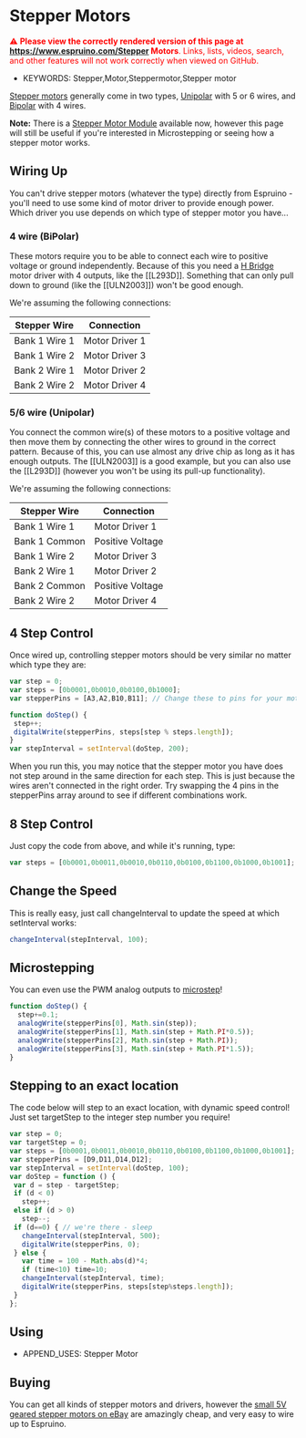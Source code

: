 <!--- Copyright (c) 2017 Gordon Williams, Pur3 Ltd. See the file LICENSE for copying permission. -->
Stepper Motors
============

<span style="color:red">:warning: **Please view the correctly rendered version of this page at https://www.espruino.com/Stepper Motors**. Links, lists, videos, search, and other features will not work correctly when viewed on GitHub.</span>

* KEYWORDS: Stepper,Motor,Steppermotor,Stepper motor

[Stepper motors](http://en.wikipedia.org/wiki/Stepper_motor) generally come in two types, [Unipolar](http://en.wikipedia.org/wiki/Stepper_motor#Unipolar_motors) with 5 or 6 wires, and [Bipolar](http://en.wikipedia.org/wiki/Stepper_motor#Bipolar_motor) with 4 wires.


**Note:** There is a [Stepper Motor Module](/StepperMotor) available now, however
this page will still be useful if you're interested in Microstepping or
seeing how a stepper motor works.

Wiring Up
--------

You can't drive stepper motors (whatever the type) directly from Espruino - you'll need to use some kind of motor driver to provide enough power. Which driver you use depends on which type of stepper motor you have...

### 4 wire (BiPolar)

These motors require you to be able to connect each wire to positive voltage or ground independently. Because of this you need a [H Bridge](http://en.wikipedia.org/wiki/H-bridge) motor driver with 4 outputs, like the [[L293D]]. Something that can only pull down to ground (like the [[ULN2003]]) won't be good enough.

We're assuming the following connections:

| Stepper Wire | Connection |
|------|------------|
| Bank 1 Wire 1 | Motor Driver 1 |
| Bank 1 Wire 2 | Motor Driver 3 |
| Bank 2 Wire 1 | Motor Driver 2 |
| Bank 2 Wire 2 | Motor Driver 4 |


### 5/6 wire (Unipolar)

You connect the common wire(s) of these motors to a positive voltage and then move them by connecting the other wires to ground in the correct pattern. Because of this, you can use almost any drive chip as long as it has enough outputs. The [[ULN2003]] is a good example, but you can also use the [[L293D]] (however you won't be using its pull-up functionality).

We're assuming the following connections:

| Stepper Wire | Connection |
|------|------------|
| Bank 1 Wire 1 | Motor Driver 1 |
| Bank 1 Common | Positive Voltage |
| Bank 1 Wire 2 | Motor Driver 3 |
| Bank 2 Wire 1 | Motor Driver 2 |
| Bank 2 Common | Positive Voltage |
| Bank 2 Wire 2 | Motor Driver 4 |

4 Step Control
------------

Once wired up, controlling stepper motors should be very similar no matter which type they are:

```JavaScript
var step = 0;
var steps = [0b0001,0b0010,0b0100,0b1000];
var stepperPins = [A3,A2,B10,B11]; // Change these to pins for your motor driver

function doStep() {
 step++;
 digitalWrite(stepperPins, steps[step % steps.length]);
}
var stepInterval = setInterval(doStep, 200);
```

When you run this, you may notice that the stepper motor you have does not step around in the same direction for each step. This is just because the wires aren't connected in the right order. Try swapping the 4 pins in the stepperPins array around to see if different combinations work.

8 Step Control
------------

Just copy the code from above, and while it's running, type:

```JavaScript
var steps = [0b0001,0b0011,0b0010,0b0110,0b0100,0b1100,0b1000,0b1001];
```

Change the Speed
--------------

This is really easy, just call changeInterval to update the speed at which setInterval works:

```JavaScript
changeInterval(stepInterval, 100);
```

Microstepping
-----------

You can even use the PWM analog outputs to [microstep](http://en.wikipedia.org/wiki/Stepper_motor#Microstepping)!

```JavaScript
function doStep() {
  step+=0.1;
  analogWrite(stepperPins[0], Math.sin(step));
  analogWrite(stepperPins[1], Math.sin(step + Math.PI*0.5));
  analogWrite(stepperPins[2], Math.sin(step + Math.PI));
  analogWrite(stepperPins[3], Math.sin(step + Math.PI*1.5));
}
```

Stepping to an exact location
-------------------------

The code below will step to an exact location, with dynamic speed control! Just set targetStep to the integer step number you require!

```JavaScript
var step = 0;
var targetStep = 0;
var steps = [0b0001,0b0011,0b0010,0b0110,0b0100,0b1100,0b1000,0b1001];
var stepperPins = [D9,D11,D14,D12];
var stepInterval = setInterval(doStep, 100);
var doStep = function () {
 var d = step - targetStep;
 if (d < 0)
   step++;
 else if (d > 0)
   step--;
 if (d==0) { // we're there - sleep
   changeInterval(stepInterval, 500);
   digitalWrite(stepperPins, 0);
 } else {
   var time = 100 - Math.abs(d)*4;
   if (time<10) time=10;
   changeInterval(stepInterval, time);
   digitalWrite(stepperPins, steps[step%steps.length]);
 }
};
```

Using
-----

* APPEND_USES: Stepper Motor

Buying
-----

You can get all kinds of stepper motors and drivers, however the
[small 5V geared stepper motors on eBay](http://www.ebay.com/sch/i.html?_nkw=5v+stepper+motor+uln2003)
are amazingly cheap, and very easy to wire up to Espruino.
